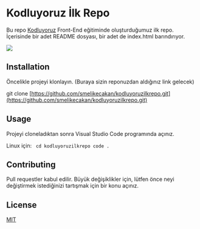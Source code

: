 # Kodluyoruz İlk Repo

Bu repo [Kodluyoruz](https://www.kodluyoruz.org/) Front-End eğitiminde oluşturduğumuz ilk repo. İçerisinde bir adet README dosyası, bir adet de index.html barındırıyor.

![](https://imgyukle.com/f/2022/08/11/nkFnQq.png)

## Installation

Öncelikle projeyi klonlayın. (Buraya sizin reponuzdan aldığınız link gelecek)

git clone [https://github.com/smelikecakan/kodluyoruzilkrepo.git](https://github.com/smelikecakan/kodluyoruzilkrepo.git)

## Usage

Projeyi cloneladıktan sonra Visual Studio Code programında açınız.

Linux için:
` cd kodluyoruzilkrepo code .`

## Contributing

Pull requestler kabul edilir. Büyük değişiklikler için, lütfen önce neyi değiştirmek istediğinizi tartışmak için bir konu açınız.

## License

[MIT](https://choosealicense.com/licenses/mit/)
